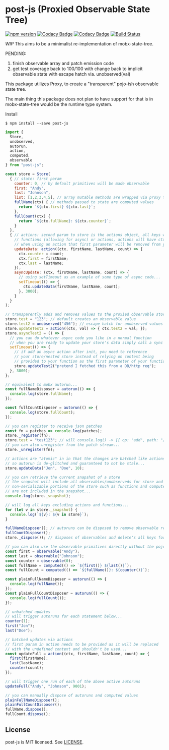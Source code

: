# post-js (Proxied Observable State Tree)
[![npm version](https://badge.fury.io/js/post-js.svg)](https://badge.fury.io/js/post-js)
[![Codacy Badge](https://api.codacy.com/project/badge/Grade/35f30cca20ad498f9da397cdb8e3c2bf)](https://www.codacy.com/app/andyrjohnson82/post-js?utm_source=github.com&amp;utm_medium=referral&amp;utm_content=andyrj/post-js&amp;utm_campaign=Badge_Grade)
[![Codacy Badge](https://api.codacy.com/project/badge/Coverage/35f30cca20ad498f9da397cdb8e3c2bf)](https://www.codacy.com/app/andyrjohnson82/post-js?utm_source=github.com&amp;utm_medium=referral&amp;utm_content=andyrj/post-js&amp;utm_campaign=Badge_Coverage)
[![Build Status](https://travis-ci.org/andyrj/post-js.svg?branch=master)](https://travis-ci.org/andyrj/post-js)

*WIP* This aims to be a minimalist re-implementation of mobx-state-tree.

PENDING:
1. finish observable array and patch emission code
2. get test coverage back to 100/100 with change back to implicit observable state with escape hatch via. unobserved(val) 

This package utilizes Proxy, to create a "transparent" pojo-ish observable state tree.

The main thing this package does not plan to have support for that is in mobx-state-tree would be the runtime type system.

Install
```
$ npm install --save post-js
```

```js
import {
  Store,
  unobserved,
  autorun,
  action,
  computed,
  observable
} from "post-js";

const store = Store(
  { // state: first param
    counter: 0, // by default primitives will be made observable
    first: "Andy",
    last: "Johnson",
    list: [1,2,3,4,5], // array mutable methods are wrapped via proxy to maintain observability...
    fullName(ctx) { // methods passed to state are computed values
      return `${ctx.first} ${ctx.last}`;
    },
    fullCount(ctx) {
      return `${ctx.fullName}: ${ctx.counter}`;
    }
  },
  { // actions: second param to store is the actions object, all keys will be either 
    // functions (allowing for async) or actions, actions will have ctx supplied, so
    // when using an action that first parameter will be removed from your call
    updateData: action((ctx, firstName, lastName, count) => {
      ctx.counter = count;
      ctx.first = firstName;
      ctx.last = lastName;
    }),
    asyncUpdate: (ctx, firstName, lastName, count) => {
      // using setTimeout as an example of some type of async code...
      setTimeout(() => {
        ctx.updateData(firstName, lastName, count);
      }, 3000);
    }
  }
);

// transparently adds and removes values to the proxied observable store...
store.test = "123"; // default creates an observable value
store.test2 = unobserved("456"); // escape hatch for unobserved values
store.updateTest2 = action((ctx, val) => { ctx.test2 = val; });
store.asyncTest2 = () => {
  // you can do whatever async code you like in a normal function
  // when you are ready to update your store's data simply call a sync action
  setTimeout(() => {
    // if add an async action after init, you need to reference
    // your store/nested store instead of relying on context being
    // provided to your function as the first parameter of your function...
    store.updateTest2("pretend I fetched this from a DB/http req");
  }, 3000);
};

// equivalent to mobx autorun...
const fullNameDisposer = autorun(() => {
  console.log(store.fullName);
});

const fullCountDisposer = autorun(() => {
  console.log(store.fullCount);
});

// you can register to receive json patches
const fn = patches => console.log(patches);
store._register(fn);
store.test = "test123"; // will console.log() -> [{ op: "add", path: "/test", value: "test123" }]
// you can also unregister from the patch stream...
store._unregister(fn);

// actions are "atomic" in in that the changes are batched like actions in mobx...
// so autorun is de-glitched and guaranteed to not be stale...
store.updateData("Jon", "Doe", 10);

// you can retrieve the current snapshot of a store
// the snapshot will include all observables/unobserveds for store and all of nested stores
// non-serializable portions of the store such as functions and computed values
// are not included in the snapshot...
console.log(store._snapshot);

// will log all keys excluding actions and functions...
for (let v in store._snapshot) {
  console.log(`${v}: ${v in store}`);
}

fullNameDisposer(); // autoruns can be disposed to remove observable references and prevent further execution
fullCountDisposer();
store._dispose()); // disposes of observables and delete's all keys for this store and all nested stores...

// you can also use the observable primitives directly without the pojo proxy wrapper
const first = observable("Andy");
const last = observable("Johnson");
const counter = observable(0);
const fullName = computed(() => `${first()} ${last()}`);
const fullCount = computed(() => `${fullName()}: ${counter()}`);

const plainFullNameDisposer = autorun(() => {
  console.log(fullName());
});
const plainFullCountDisposer = autorun(() => {
  console.log(fullCount());
});

// unbatched updates
// will trigger autoruns for each statement below...
counter(1);
first("Jon");
last("Doe");

// batched updates via actions
// first param in action needs to be provided as it will be replaced
// with the undefined context and shouldn't be used...
const updateFull = action((ctx, firstName, lastName, count) => {
  first(firstName);
  last(lastName);
  counter(count);
});

// will trigger one run of each of the above active autoruns
updateFull("Andy", "Johnson", 9001);

// you can manually dispose of autoruns and computed values
plainFullNameDisposer();
plainFullCountDisposer();
fullName.dispose();
fullCount.dispose();
```

## License

post-js is MIT licensed. See [LICENSE](LICENSE.md).

